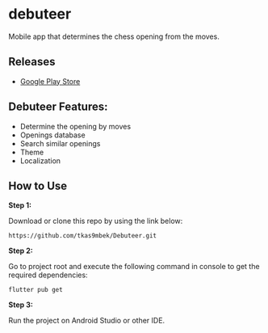 # debuteer

Mobile app that determines the chess opening from the moves.

## Releases
- [Google Play Store](https://play.google.com/store/apps/details?id=kg.cos9.debuteer)

## Debuteer Features:

* Determine the opening by moves
* Openings database
* Search similar openings
* Theme
* Localization

## How to Use

**Step 1:**

Download or clone this repo by using the link below:

```
https://github.com/tkas9mbek/Debuteer.git
```

**Step 2:**

Go to project root and execute the following command in console to get the required dependencies:

```
flutter pub get 
```

**Step 3:**

Run the project on Android Studio or other IDE.
